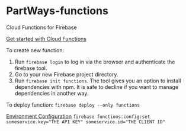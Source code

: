 # PartWays-functions
Cloud Functions for Firebase

[Get started with Cloud Functions](https://firebase.google.com/docs/functions/get-started)

To create new function:

1. Run `firebase login` to log in via the browser and authenticate the firebase tool.
2. Go to your new Firebase project directory.
3. Run `firebase init functions`. The tool gives you an option to install dependencies with npm. It is safe to decline if you want to manage dependencies in another way.

To deploy function:
`firebase deploy --only functions`

[Environment Configuration](https://firebase.google.com/docs/functions/config-env)
`firebase functions:config:set someservice.key="THE API KEY" someservice.id="THE CLIENT ID"`
